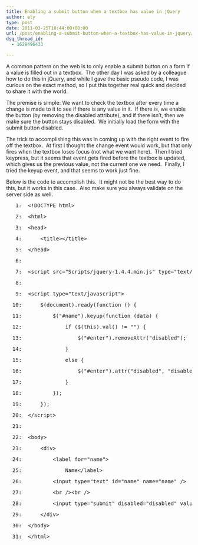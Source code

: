```yaml
---
title: Enabling a submit button when a textbox has value in jQuery
author: ely
type: post
date: 2011-03-25T10:44:00+00:00
url: /post/enabling-a-submit-button-when-a-textbox-has-value-in-jquery/
dsq_thread_id:
  - 1629496433

---
```

A common pattern on the web is to only enable a submit button on a form if a value is filled out in a textbox.&#160; The other day I was asked by a colleague how to do this in jQuery, and while I gave the basic pseudo code, I was curious on the exact method, so I put this together real quick and decided to share it with the world.

The premise is simple: We want to check the textbox after every time a change is made to it to see if there is any value in it.&#160; If there is, we enable the button (by removing the disabled attribute), and if there isn’t, then we make sure the button stays disabled.&#160; We initially load the form with the submit button disabled.

The trick to accomplishing this was in coming up with the right event to fire off the textbox.&#160; At first I thought the change event would work, but that only fires when the textbox loses focus (not what we want here).&#160; Then I tried keypress, but it seems that event gets fired before the textbox is updated, which gives us the previous value, not the current one we need.&#160; Finally, I tried the keyup event, and that seems to work just fine.

Below is the code to accomplish this.&#160; It might not be the best way to do this, but it works in this case.&#160; Also make sure you always validate on the server side as well.

<div class="csharpcode">
  <pre class="alt"><span class="lnum">   1:  </span><span class="kwrd">&lt;!</span><span class="html">DOCTYPE</span> <span class="attr">html</span><span class="kwrd">&gt;</span></pre>
  
  <pre><span class="lnum">   2:  </span><span class="kwrd">&lt;</span><span class="html">html</span><span class="kwrd">&gt;</span></pre>
  
  <pre class="alt"><span class="lnum">   3:  </span><span class="kwrd">&lt;</span><span class="html">head</span><span class="kwrd">&gt;</span></pre>
  
  <pre><span class="lnum">   4:  </span>    <span class="kwrd">&lt;</span><span class="html">title</span><span class="kwrd">&gt;&lt;/</span><span class="html">title</span><span class="kwrd">&gt;</span></pre>
  
  <pre class="alt"><span class="lnum">   5:  </span><span class="kwrd">&lt;/</span><span class="html">head</span><span class="kwrd">&gt;</span></pre>
  
  <pre><span class="lnum">   6:  </span>&#160;</pre>
  
  <pre class="alt"><span class="lnum">   7:  </span><span class="kwrd">&lt;</span><span class="html">script</span> <span class="attr">src</span><span class="kwrd">="Scripts/jquery-1.4.4.min.js"</span> <span class="attr">type</span><span class="kwrd">="text/javascript"</span><span class="kwrd">&gt;&lt;/</span><span class="html">script</span><span class="kwrd">&gt;</span></pre>
  
  <pre><span class="lnum">   8:  </span>&#160;</pre>
  
  <pre class="alt"><span class="lnum">   9:  </span>&lt;script type=<span class="str">"text/javascript"</span>&gt;       </pre>
  
  <pre><span class="lnum">  10:  </span>    $(document).ready(<span class="kwrd">function</span> () {     </pre>
  
  <pre class="alt"><span class="lnum">  11:  </span>        $(<span class="str">"#name"</span>).keyup(<span class="kwrd">function</span> (data) {              </pre>
  
  <pre><span class="lnum">  12:  </span>            <span class="kwrd">if</span> ($(<span class="kwrd">this</span>).val() != <span class="str">""</span>) {  </pre>
  
  <pre class="alt"><span class="lnum">  13:  </span>                $(<span class="str">"#enter"</span>).removeAttr(<span class="str">"disabled"</span>); </pre>
  
  <pre><span class="lnum">  14:  </span>            } </pre>
  
  <pre class="alt"><span class="lnum">  15:  </span>            <span class="kwrd">else</span> {  </pre>
  
  <pre><span class="lnum">  16:  </span>                $(<span class="str">"#enter"</span>).attr(<span class="str">"disabled"</span>, <span class="str">"disabled"</span>); </pre>
  
  <pre class="alt"><span class="lnum">  17:  </span>            }  </pre>
  
  <pre><span class="lnum">  18:  </span>        });</pre>
  
  <pre class="alt"><span class="lnum">  19:  </span>    });  </pre>
  
  <pre><span class="lnum">  20:  </span><span class="kwrd">&lt;/</span><span class="html">script</span><span class="kwrd">&gt;</span></pre>
  
  <pre class="alt"><span class="lnum">  21:  </span>&#160;</pre>
  
  <pre><span class="lnum">  22:  </span><span class="kwrd">&lt;</span><span class="html">body</span><span class="kwrd">&gt;</span></pre>
  
  <pre class="alt"><span class="lnum">  23:  </span>    <span class="kwrd">&lt;</span><span class="html">div</span><span class="kwrd">&gt;</span>        </pre>
  
  <pre><span class="lnum">  24:  </span>        <span class="kwrd">&lt;</span><span class="html">label</span> <span class="attr">for</span><span class="kwrd">="name"</span><span class="kwrd">&gt;</span></pre>
  
  <pre class="alt"><span class="lnum">  25:  </span>            Name<span class="kwrd">&lt;/</span><span class="html">label</span><span class="kwrd">&gt;</span></pre>
  
  <pre><span class="lnum">  26:  </span>        <span class="kwrd">&lt;</span><span class="html">input</span> <span class="attr">type</span><span class="kwrd">="text"</span> <span class="attr">id</span><span class="kwrd">="name"</span> <span class="attr">name</span><span class="kwrd">="name"</span> <span class="kwrd">/&gt;</span>        </pre>
  
  <pre class="alt"><span class="lnum">  27:  </span>        <span class="kwrd">&lt;</span><span class="html">br</span> <span class="kwrd">/&gt;&lt;</span><span class="html">br</span> <span class="kwrd">/&gt;</span>        </pre>
  
  <pre><span class="lnum">  28:  </span>        <span class="kwrd">&lt;</span><span class="html">input</span> <span class="attr">type</span><span class="kwrd">="submit"</span> <span class="attr">disabled</span><span class="kwrd">="disabled"</span> <span class="attr">value</span><span class="kwrd">="Enter"</span> <span class="attr">id</span><span class="kwrd">="enter"</span> <span class="kwrd">/&gt;</span>       </pre>
  
  <pre class="alt"><span class="lnum">  29:  </span>    <span class="kwrd">&lt;/</span><span class="html">div</span><span class="kwrd">&gt;</span>    </pre>
  
  <pre><span class="lnum">  30:  </span><span class="kwrd">&lt;/</span><span class="html">body</span><span class="kwrd">&gt;</span></pre>
  
  <pre class="alt"><span class="lnum">  31:  </span><span class="kwrd">&lt;/</span><span class="html">html</span><span class="kwrd">&gt;</span></pre>
</div>